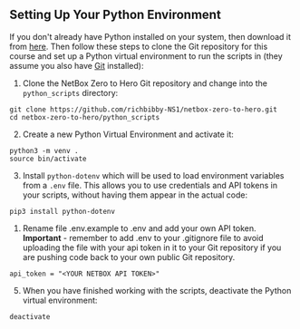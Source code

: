 ## Setting Up Your Python Environment
If you don't already have Python installed on your system, then download it from [here](https://www.python.org/downloads/). Then follow these steps to clone the Git repository for this course and set up a Python virtual environment to run the scripts in (they assume you also have [Git](https://github.com/git-guides/install-git) installed):

1. Clone the NetBox Zero to Hero Git repository and change into the `python_scripts` directory:

```
git clone https://github.com/richbibby-NS1/netbox-zero-to-hero.git
cd netbox-zero-to-hero/python_scripts
```

2. Create a new Python Virtual Environment and activate it: 
```
python3 -m venv .
source bin/activate
```
3. Install `python-dotenv` which will be used to load environment variables from a `.env` file. This allows you to use credentials and API tokens in your scripts, without having them appear in the actual code:
```
pip3 install python-dotenv
```
1. Rename file .env.example to .env and add your own API token. **Important** - remember to add .env to your .gitignore file to avoid uploading the file with your api token in it to your Git repository if you are pushing code back to your own public Git repository. 
```
api_token = "<YOUR NETBOX API TOKEN>"
```
5. When you have finished working with the scripts, deactivate the Python virtual environment:
```
deactivate
```